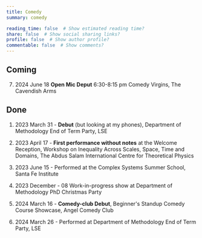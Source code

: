 ```yaml
---
title: Comedy
summary: comedy

reading_time: false  # Show estimated reading time?
share: false  # Show social sharing links?
profile: false  # Show author profile?
commentable: false  # Show comments?
---
```


## Coming 

7. 2024 June 18 **Open Mic Deput** 6:30-8:15 pm Comedy Virgins, The Cavendish Arms


## Done

1. 2023 March 31 - **Debut** (but looking at my phones), Department of Methodology End of Term Party, LSE

2. 2023 April 17 -  **First performance without notes** at the Welcome Reception, Workshop on Inequality Across Scales, Space, Time and Domains, The Abdus Salam International Centre for Theoretical Physics

3. 2023 June 15 - Performed at the Complex Systems Summer School, Santa Fe Institute

4. 2023 December - 08 Work-in-progress show at Department of Methodology PhD Christmas Party

5. 2024 March 16 - **Comedy-club Debut**, Beginner's Standup Comedy Course Showcase, Angel Comedy Club

6. 2024 March 26 - Performed at Department of Methodology End of Term Party, LSE
